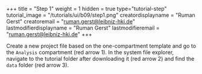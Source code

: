 +++
title = "Step 1"
weight = 1
hidden = true
type="tutorial-step"
tutorial_image = "/tutorials/ui/b09/step1.png"
creatordisplayname = "Ruman Gerst"
creatoremail = "ruman.gerst@leibniz-hki.de"
lastmodifierdisplayname = "Ruman Gerst"
lastmodifieremail = "ruman.gerst@leibniz-hki.de"
+++

Create a new project file based on the one-compartment template and go to the `Analysis` compartment (red arrow 1). In the system file explorer, navigate to the tutorial folder after downloading it  (red arrow 2) and find the `data` folder (red arrow 3).
